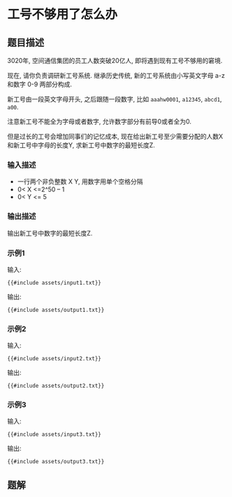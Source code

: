 # 工号不够用了怎么办

## 题目描述

3020年, 空间通信集团的员工人数突破20亿人, 即将遇到现有工号不够用的窘境.

现在, 请你负责调研新工号系统. 继承历史传统, 新的工号系统由小写英文字母 a-z 和数字 0-9 两部分构成.

新工号由一段英文字母开头, 之后跟随一段数字, 比如 `aaahw0001`, `a12345`, `abcd1`, `a00`.

注意新工号不能全为字母或者数字, 允许数字部分有前导0或者全为0.

但是过长的工号会增加同事们的记忆成本, 现在给出新工号至少需要分配的人数X和新工号中字母的长度Y, 求新工号中数字的最短长度Z.

### 输入描述

- 一行两个非负整数 X Y, 用数字用单个空格分隔
- 0< X <=2^50 – 1
- 0< Y <= 5

### 输出描述

输出新工号中数字的最短长度Z.

### 示例1

输入:

```text
{{#include assets/input1.txt}}
```

输出:

```text
{{#include assets/output1.txt}}
```

### 示例2

输入:

```text
{{#include assets/input2.txt}}
```

输出:

```text
{{#include assets/output2.txt}}
```

### 示例3

输入:

```text
{{#include assets/input3.txt}}
```

输出:

```text
{{#include assets/output3.txt}}
```

## 题解
